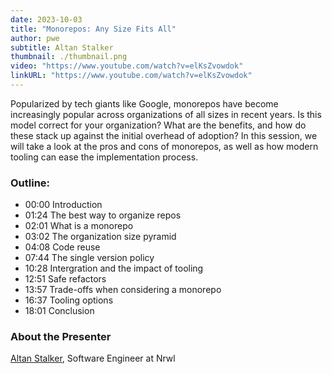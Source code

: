 ```yaml
---
date: 2023-10-03
title: "Monorepos: Any Size Fits All"
author: pwe
subtitle: Altan Stalker
thumbnail: ./thumbnail.png
video: "https://www.youtube.com/watch?v=elKsZvowdok"
linkURL: "https://www.youtube.com/watch?v=elKsZvowdok"
---
```


Popularized by tech giants like Google, monorepos have become increasingly popular across organizations of all sizes in
recent years. Is this model correct for your organization? What are the benefits, and how do these stack up against the
initial overhead of adoption? In this session, we will take a look at the pros and cons of monorepos, as well as how
modern tooling can ease the implementation process.

### Outline:

- 00:00 Introduction
- 01:24 The best way to organize repos
- 02:01 What is a monorepo
- 03:02 The organization size pyramid
- 04:08 Code reuse
- 07:44 The single version policy
- 10:28 Intergration and the impact of tooling
- 12:51 Safe refactors
- 13:57 Trade-offs when considering a monorepo
- 16:37 Tooling options
- 18:01 Conclusion

### About the Presenter

[Altan Stalker](https://www.x.com/stalkaltan), Software Engineer at Nrwl
